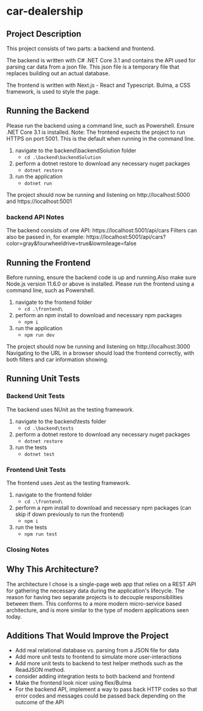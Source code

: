 # car-dealership

## Project Description
This project consists of two parts: a backend and frontend. 

The backend is written with C# .NET Core 3.1 and contains the API used for parsing car data from a json file. This json file is a temporary file that replaces building out an actual database.

The frontend is written with Next.js - React and Typescript. Bulma, a CSS framework, is used to style the page. 



## Running the Backend
Please run the backend using a command line, such as Powershell. Ensure .NET Core 3.1 is installed.
Note: The frontend expects the project to run HTTPS on port 5001. This is the default when running in the command line.

1. navigate to the backend\backendSolution folder
      - `cd .\backend\backendSolution`
2. perform a dotnet restore to download any necessary nuget packages
      - `dotnet restore`
3. run the application
      - `dotnet run`
      
The project should now be running and listening on http://localhost:5000 and https://localhost:5001

### backend API Notes

The backend consists of one API: https://localhost:5001/api/cars
Filters can also be passed in, for example: https://localhost:5001/api/cars?color=gray&fourwheeldrive=true&lowmileage=false



## Running the Frontend
Before running, ensure the backend code is up and running.Also make sure Node.js version 11.6.0 or above is installed.
Please run the frontend using a command line, such as Powershell.

1. navigate to the frontend folder
      - `cd .\frontend\`
2. perform an npm install to download and necessary npm packages
      - `npm i`
3. run the application
      - `npm run dev`

The project should now be running and listening on http://localhost:3000
Navigating to the URL in a browser should load the frontend correctly, with both filters and car information showing.

## Running Unit Tests
### Backend Unit Tests
The backend uses NUnit as the testing framework.

1. navigate to the backend\tests folder
      - `cd .\backend\tests`
2. perform a dotnet restore to download any necessary nuget packages
      - `dotnet restore`
3. run the tests
      - `dotnet test`
### Frontend Unit Tests
The frontend uses Jest as the testing framework.

1. navigate to the frontend folder
      - `cd .\frontend\`
2. perform a npm install to download and necessary npm packages (can skip if down previously to run the frontend)
      - `npm i` 
3. run the tests
      - `npm run test`


### Closing Notes
## Why This Architecture?
The architecture I chose is a single-page web app that relies on a REST API for gathering the necessary data during the application's lifecycle. The reason for having two separate projects is to decouple responsibilities between them. This conforms to a more modern micro-service based architecture, and is more similar to the type of modern applications seen today. 

## Additions That Would Improve the Project
- Add real relational database vs. parsing from a JSON file for data
- Add more unit tests to frontend to simulate more user-interactions
- Add more unit tests to backend to test helper methods such as the ReadJSON method.
- consider adding integration tests to both backend and frontend
- Make the frontend look nicer using flex/Bulma
- For the backend API, implement a way to pass back HTTP codes so that error codes and messages could be passed back depending on the outcome of the API
